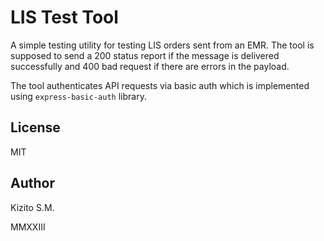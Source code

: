 # LIS Test Tool

A simple testing utility for testing LIS orders sent from an EMR. The tool is supposed to send a 200 status report if the message is delivered successfully and 400 bad request if there are errors in the payload.

The tool authenticates API requests via basic auth which is implemented using `express-basic-auth` library.

## License

MIT

## Author

Kizito S.M.

MMXXIII
